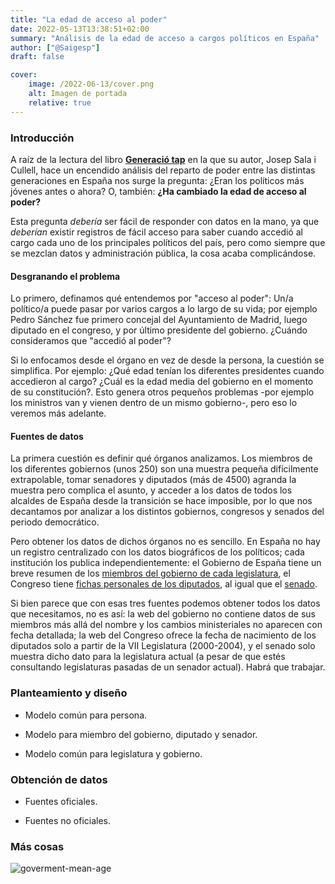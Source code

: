 ```yaml
---
title: "La edad de acceso al poder"
date: 2022-05-13T13:38:51+02:00
summary: "Análisis de la edad de acceso a cargos políticos en España"
author: ["@Saigesp"]
draft: false

cover:
    image: /2022-06-13/cover.png
    alt: Imagen de portada
    relative: true
---
```


### Introducción

A raíz de la lectura del libro **[Generació tap](https://www.arallibres.cat/cataleg/generacio-tap/)** en la que su autor, Josep Sala i Cullell, hace un encendido análisis del reparto de poder entre las distintas generaciones en España nos surge la pregunta: ¿Eran los políticos más jóvenes antes o ahora? O, también: **¿Ha cambiado la edad de acceso al poder?**

Esta pregunta *debería* ser fácil de responder con datos en la mano, ya que *deberían* existir registros de fácil acceso para saber cuando accedió al cargo cada uno de los principales políticos del país, pero como siempre que se mezclan datos y administración pública, la cosa acaba complicándose.

#### Desgranando el problema

Lo primero, definamos qué entendemos por "acceso al poder": Un/a político/a puede pasar por varios cargos a lo largo de su vida; por ejemplo Pedro Sánchez fue primero concejal del Ayuntamiento de Madrid, luego diputado en el congreso, y por último presidente del gobierno. ¿Cuándo consideramos que "accedió al poder"?

Si lo enfocamos desde el órgano en vez de desde la persona, la cuestión se simplifica. Por ejemplo: ¿Qué edad tenían los diferentes presidentes cuando accedieron al cargo? ¿Cuál es la edad media del gobierno en el momento de su constitución?. Esto genera otros pequeños problemas -por ejemplo los ministros van y vienen dentro de un mismo gobierno-, pero eso lo veremos más adelante.

#### Fuentes de datos

La primera cuestión es definir qué órganos analizamos. Los miembros de los diferentes gobiernos (unos 250) son una muestra pequeña difícilmente extrapolable, tomar senadores y diputados (más de 4500) agranda la muestra pero complica el asunto, y acceder a los datos de todos los alcaldes de España desde la transición se hace imposible, por lo que nos decantamos por analizar a los distintos gobiernos, congresos y senados del periodo democrático.

Pero obtener los datos de dichos órganos no es sencillo. En España no hay un registro centralizado con los datos biográficos de los políticos; cada institución los publica independientemente: el Gobierno de España tiene un breve resumen de los [miembros del gobierno de cada legislatura](https://www.lamoncloa.gob.es/gobierno/gobiernosporlegislaturas/Paginas/xiv_legislatura.aspx), el Congreso tiene [fichas personales de los diputados](https://www.congreso.es/en/busqueda-de-diputados), al igual que el [senado](https://www.senado.es/web/composicionorganizacion/senadores/composicionsenado/index.html).

Si bien parece que con esas tres fuentes podemos obtener todos los datos que necesitamos, no es así: la web del gobierno no contiene datos de sus miembros más allá del nombre y los cambios ministeriales no aparecen con fecha detallada; la web del Congreso ofrece la fecha de nacimiento de los diputados solo a partir de la VII Legislatura (2000-2004), y el senado solo muestra dicho dato para la legislatura actual (a pesar de que estés consultando legislaturas pasadas de un senador actual). Habrá que trabajar.

### Planteamiento y diseño

- Modelo común para persona.

- Modelo para miembro del gobierno, diputado y senador.

- Modelo común para legislatura y gobierno.

### Obtención de datos

- Fuentes oficiales.

- Fuentes no oficiales.

### Más cosas

![goverment-mean-age](/2022-06-13/goverment-mean-age.jpeg#expandable)